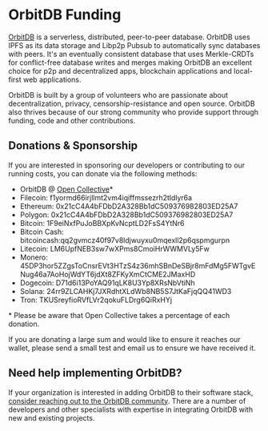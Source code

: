 # OrbitDB Funding

[OrbitDB](https://www.github.com/orbitdb/orbitdb) is a serverless, distributed, peer-to-peer database. OrbitDB uses IPFS as its data storage and Libp2p Pubsub to automatically sync databases with peers. It's an eventually consistent database that uses Merkle-CRDTs for conflict-free database writes and merges making OrbitDB an excellent choice for p2p and decentralized apps, blockchain applications and local-first web applications.

OrbitDB is built by a group of volunteers who are passionate about decentralization, privacy, censorship-resistance and open source. OrbitDB also thrives because of our strong community who provide support through funding, code and other contributions.

## Donations & Sponsorship

If you are interested in sponsoring our developers or contributing to our running costs, you can donate via the following methods:

- OrbitDB @ [Open Collective](https://www.opencollective.com/orbitdb)*
- Filecoin: f1yormd66irjllmt2vm4iqiffmssezrh2tldlyr6a
- Ethereum: 0x21cC4A4bFDbD2A328Bb1dC509376982803ED25A7
- Polygon: 0x21cC4A4bFDbD2A328Bb1dC509376982803ED25A7
- Bitcoin: 1F9eiNxfPuJoBBXpKvNcptLD2FsS4YtNr6
- Bitcoin Cash: bitcoincash:qq2gvmcz40f97v8ldjwuyxu0mqexll2p6qspmgurpn
- Litecoin: LM6UpfNEB3sw7wXPms8CmoiHrWWMVLy5Fw
- Monero: 45DP3hor5ZZgsToCnsrEVt3HTzS4z36mhSBnDeSBjr8mFdMg5FWTgvENug46a7AoHojWdYT6jdXt8ZFKyXmCtCME2JMaxHD
- Dogecoin: D71d6i13PoYAQ91qLK8U3Yp8XRsNbVtiNh
- Solana: 24rr9ZLCAHKj7JXRdhtXLdWb8NB5S7JtKaFjqQQ41WD3
- Tron: TKUSreyfioRVfLVr2qokuFLDrg6QiRxHYj

\* Please be aware that Open Collective takes a percentage of each donation.

If you are donating a large sum and would like to ensure it reaches our wallet, please send a small test and email us to ensure we have received it.

## Need help implementing OrbitDB?

If your organization is interested in adding OrbitDB to their software stack, [consider reaching out to the OrbitDB community](https://matrix.to/#/#orbitdb_Lobby:gitter.im). There are a number of developers and other specialists with expertise in integrating OrbitDB with new and existing projects.